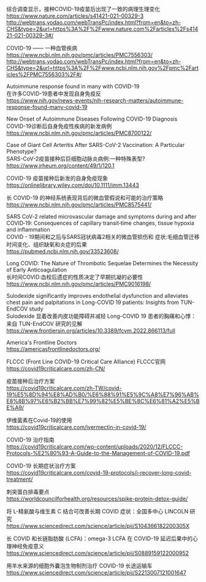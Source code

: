 综合调查显示，接种COVID-19疫苗后出现了一致的病理生理变化  
https://www.nature.com/articles/s41421-021-00329-3  
http://webtrans.yodao.com/webTransPc/index.html?from=en&to=zh-CHS&type=2&url=https%3A%2F%2Fwww.nature.com%2Farticles%2Fs41421-021-00329-3#/  

COVID-19 —— 一种血管疾病  
https://www.ncbi.nlm.nih.gov/pmc/articles/PMC7556303/  
http://webtrans.yodao.com/webTransPc/index.html?from=en&to=zh-CHS&type=2&url=https%3A%2F%2Fwww.ncbi.nlm.nih.gov%2Fpmc%2Farticles%2FPMC7556303%2F#/  

Autoimmune response found in many with COVID-19  
在许多COVID-19患者中发现自身免疫反  
https://www.nih.gov/news-events/nih-research-matters/autoimmune-response-found-many-covid-19  

New Onset of Autoimmune Diseases Following COVID-19 Diagnosis  
COVID-19诊断后自身免疫性疾病的新发病例  
https://www.ncbi.nlm.nih.gov/pmc/articles/PMC8700122/  

Case of Giant Cell Arteritis After SARS-CoV-2 Vaccination: A Particular Phenotype?  
SARS-CoV-2疫苗接种后巨细胞动脉炎病例:一种特殊表型?  
https://www.jrheum.org/content/49/1/120.1  

COVID-19 疫苗接种后新发的自身免疫现象  
https://onlinelibrary.wiley.com/doi/10.1111/imm.13443  


长 COVID-19 的神经系统表现背后的微血管假说和可能的治疗策略  
https://www.ncbi.nlm.nih.gov/pmc/articles/PMC8575441/  

SARS CoV‐2 related microvascular damage and symptoms during and after COVID‐19: Consequences of capillary transit‐time changes, tissue hypoxia and inflammation  
COVID - 19期间和之后与SARS冠状病毒2相关的微血管损伤和 症状:毛细血管迁移时间变化、组织缺氧和炎症的后果  
https://pubmed.ncbi.nlm.nih.gov/33523608/

Long COVID: The Nature of Thrombotic Sequelae Determines the Necessity of Early Anticoagulation  
长时间COVID:血栓后遗症的性质决定了早期抗凝的必要性  
https://www.ncbi.nlm.nih.gov/pmc/articles/PMC9016198/


Sulodexide significantly improves endothelial dysfunction and alleviates chest pain and palpitations in Long-COVID 19 patients: Insights from TUN-EndCOV study  
Sulodexide 显着改善内皮功能障碍并减轻 Long-COVID 19 患者的胸痛和心悸：来自 TUN-EndCOV 研究的见解 
https://www.frontiersin.org/articles/10.3389/fcvm.2022.866113/full


America's Frontline Doctors  
https://americasfrontlinedoctors.org/

FLCCC (Front Line COVID-19 Critical Care Alliance)
FLCCC官网  
https://covid19criticalcare.com/zh-CN/

疫苗接种后治疗方案  
https://covid19criticalcare.com/zh-TW/covid-19%E5%8D%94%E8%AD%B0/%E6%88%91%E5%9C%A8%E7%96%AB%E8%8B%97%E6%B2%BB%E7%99%82%E5%BE%8C%E6%81%A2%E5%BE%A9/

伊维菌素在Covid-19的使用  
https://covid19criticalcare.com/ivermectin-in-covid-19/

COVID-19 治疗指南  
https://covid19criticalcare.com/wp-content/uploads/2020/12/FLCCC-Protocols-%E2%80%93-A-Guide-to-the-Management-of-COVID-19.pdf

COVID-19 长期症状治疗方案  
https://covid19criticalcare.com/covid-19-protocols/i-recover-long-covid-treatment/

刺突蛋白排毒要点  
https://worldcouncilforhealth.org/resources/spike-protein-detox-guide/

将 L-精氨酸与维生素 C 结合可改善长期 COVID 症状：全国多中心 LINCOLN 研究  
https://www.sciencedirect.com/science/article/pii/S104366182200305X

长 COVID 和长链脂肪酸 (LCFA)：omega-3 LCFA 在 COVID-19 延迟后果中的心理神经免疫意义  
https://www.sciencedirect.com/science/article/pii/S0889159122000952

用羊水来源的细胞外囊泡生物制剂治疗 COVID-19 长途运输车  
https://www.sciencedirect.com/science/article/pii/S2213007121001647
